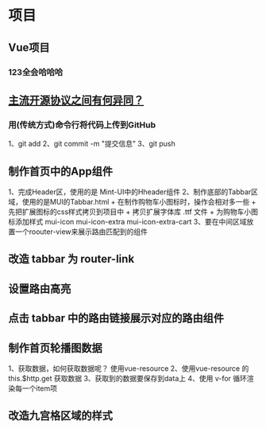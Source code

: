 # 项目

## Vue项目

### 123全会哈哈哈

## [主流开源协议之间有何异同？](https://www.zhihu.com/question/19568896)

### 用(传统方式)命令行将代码上传到GitHub

1、git add
2、git commit -m "提交信息"
3、git push

## 制作首页中的App组件

1、完成Header区，使用的是 Mint-UI中的Hheader组件
2、制作底部的Tabbar区域，使用的是MUI的Tabbar.html
    + 在制作购物车小图标时，操作会相对多一些
    + 先把扩展图标的css样式拷贝到项目中
    + 拷贝扩展字体库 .ttf 文件
    + 为购物车小图标添加样式 mui-icon mui-icon-extra mui-icon-extra-cart
3、要在中间区域放置一个roouter-view来展示路由匹配到的组件

## 改造 tabbar 为 router-link

## 设置路由高亮

## 点击 tabbar 中的路由链接展示对应的路由组件

## 制作首页轮播图数据

1、获取数据，如何获取数据呢？ 使用vue-resource
2、使用vue-resource 的 this.$http.get 获取数据
3、获取到的数据要保存到data上
4、使用 v-for 循环渲染每一个item项

## 改造九宫格区域的样式
